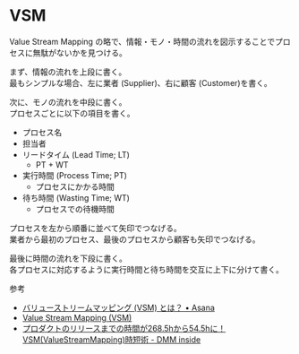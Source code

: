 # VSM

Value Stream Mapping の略で、情報・モノ・時間の流れを図示することでプロセスに無駄がないかを見つける。  

まず、情報の流れを上段に書く。  
最もシンプルな場合、左に業者 (Supplier)、右に顧客 (Customer)を書く。

次に、モノの流れを中段に書く。  
プロセスごとに以下の項目を書く。

- プロセス名
- 担当者
- リードタイム (Lead Time; LT)
    - PT + WT
- 実行時間 (Process Time; PT)
    - プロセスにかかる時間
- 待ち時間 (Wasting Time; WT)
    - プロセスでの待機時間

プロセスを左から順番に並べて矢印でつなげる。  
業者から最初のプロセス、最後のプロセスから顧客も矢印でつなげる。

最後に時間の流れを下段に書く。  
各プロセスに対応するように実行時間と待ち時間を交互に上下に分けて書く。

参考

- [バリューストリームマッピング (VSM) とは？ • Asana](https://asana.com/ja/resources/value-stream-mapping)
- [Value Stream Mapping (VSM)](https://tech.bitbank.cc/20201208/)
- [プロダクトのリリースまでの時間が268.5hから54.5hに！ VSM(ValueStreamMapping)時短術 - DMM inside](https://inside.dmm.com/entry/2018/06/01/value-stream-mapping)
